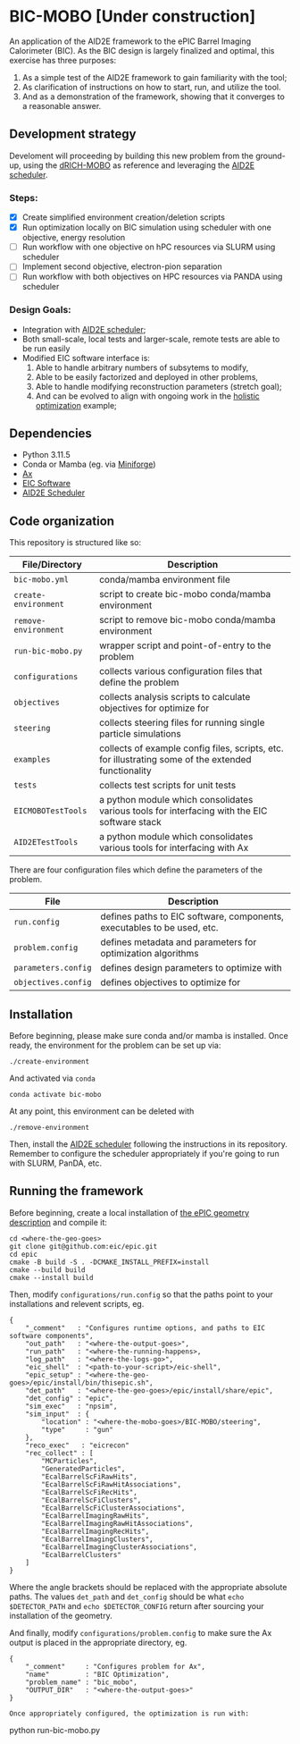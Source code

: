 # BIC-MOBO [Under construction]

An application of the AID2E framework to the ePIC Barrel Imaging Calorimeter (BIC).
As the BIC design is largely finalized and optimal, this exercise has three purposes:

  1. As a simple test of the AID2E framework to gain familiarity with the tool;
  2. As clarification of instructions on how to start, run, and utilize the tool.
  3. And as a demonstration of the framework, showing that it converges to a
     reasonable answer.

## Development strategy

Develoment will proceeding by building this new problem from the ground-up, using
the [dRICH-MOBO](https://github.com/aid2e/dRICH-MOBO) as reference and leveraging
the [AID2E scheduler](https://github.com/aid2e/scheduler_epic).

### Steps:

- [x] Create simplified environment creation/deletion scripts
- [x] Run optimization locally on BIC simulation using scheduler
      with one objective, energy resolution
- [ ] Run workflow with one objective on hPC resources via
      SLURM using scheduler
- [ ] Implement second objective, electron-pion separation
- [ ] Run workflow with both objectives on HPC resources via
      PANDA using scheduler

### Design Goals:

- Integration with [AID2E scheduler](https://github.com/aid2e/scheduler_epic);
- Both small-scale, local tests and larger-scale, remote tests are able to
  be run easily
- Modified EIC software interface is:
    1. Able to handle arbitrary numbers of subsytems to modify,
    2. Able to be easily factorized and deployed in other problems,
    3. Able to handle modifying reconstruction parameters (stretch
       goal);
    4. And can be evolved to align with ongoing work in the [holistic
       optimization](https://github.com/aid2e/HolisticOptimization) example;

## Dependencies

- Python 3.11.5
- Conda or Mamba (eg. via [Miniforge](https://github.com/conda-forge/miniforge)) 
- [Ax](https://ax.dev)
- [EIC Software](https://eic.github.io)
- [AID2E Scheduler](https://github.com/aid2e/scheduler_epic)

## Code organization

This repository is structured like so:

  | File/Directory | Description |
  |----------------|-------------|
  | `bic-mobo.yml` | conda/mamba environment file |
  | `create-environment` | script to create bic-mobo conda/mamba environment |
  | `remove-environment` | script to remove bic-mobo conda/mamba environment |
  | `run-bic-mobo.py` | wrapper script and point-of-entry to the problem |
  | `configurations` | collects various configuration files that define the problem |
  | `objectives` | collects analysis scripts to calculate objectives for optimize for |
  | `steering` | collects steering files for running single particle simulations |
  | `examples` | collects of example config files, scripts, etc. for illustrating some of the extended functionality |
  | `tests` | collects test scripts for unit tests |
  | `EICMOBOTestTools` | a python module which consolidates various tools for interfacing with the EIC software stack |
  | `AID2ETestTools` | a python module which consolidates various tools for interfacing with Ax |

There are four configuration files which define the parameters of the problem.

  | File | Description |
  |------|-------------|
  | `run.config` | defines paths to EIC software, components, executables to be used, etc. |
  | `problem.config` | defines metadata and parameters for optimization algorithms |
  | `parameters.config` | defines design parameters to optimize with |
  | `objectives.config` | defines objectives to optimize for |

## Installation

Before beginning, please make sure conda and/or mamba is installed. Once
ready, the environment for the problem can be set up via:

```
./create-environment
```

And activated via `conda`
```
conda activate bic-mobo
```

At any point, this environment can be deleted with
```
./remove-environment
```

Then, install the [AID2E scheduler](https://github.com/aid2e/scheduler_epic)
following the instructions in its repository. Remember to configure the
scheduler appropriately if you're going to run with SLURM, PanDA, etc.

## Running the framework

Before beginning, create a local installation of [the ePIC geometry
description](https://github.com/eic/epic) and compile it:
```
cd <where-the-geo-goes>
git clone git@github.com:eic/epic.git
cd epic
cmake -B build -S . -DCMAKE_INSTALL_PREFIX=install
cmake --build build
cmake --install build
```

Then, modify `configurations/run.config` so that the paths point to your
installations and relevent scripts, eg.
```
{
    "_comment"   : "Configures runtime options, and paths to EIC software components",
    "out_path"   : "<where-the-output-goes>",
    "run_path"   : "<where-the-running-happens>,
    "log_path"   : "<where-the-logs-go>",
    "eic_shell"  : "<path-to-your-script>/eic-shell",
    "epic_setup" : "<where-the-geo-goes>/epic/install/bin/thisepic.sh",
    "det_path"   : "<where-the-geo-goes>/epic/install/share/epic",
    "det_config" : "epic",
    "sim_exec"   : "npsim",
    "sim_input"  : {
        "location" : "<where-the-mobo-goes>/BIC-MOBO/steering",
        "type"     : "gun"
    },
    "reco_exec"   : "eicrecon"
    "rec_collect" : [
        "MCParticles",
        "GeneratedParticles",
        "EcalBarrelScFiRawHits",
        "EcalBarrelScFiRawHitAssociations",
        "EcalBarrelScFiRecHits",
        "EcalBarrelScFiClusters",
        "EcalBarrelScFiClusterAssociations",
        "EcalBarrelImagingRawHits",
        "EcalBarrelImagingRawHitAssociations",
        "EcalBarrelImagingRecHits",
        "EcalBarrelImagingClusters",
        "EcalBarrelImagingClusterAssociations",
        "EcalBarrelClusters"
    ]
}

```

Where the angle brackets should be replaced with the appropriate
absolute paths. The values `det_path` and `det_config` should be
what `echo $DETECTOR_PATH` and `echo $DETECTOR_CONFIG` return after
sourcing your installation of the geometry.

And finally, modify `configurations/problem.config` to make sure the
Ax output is placed in the appropriate directory, eg.
```
{
    "_comment"     : "Configures problem for Ax",
    "name"         : "BIC Optimization",
    "problem_name" : "bic_mobo",
    "OUTPUT_DIR"   : "<where-the-output-goes>"
}

Once appropriately configured, the optimization is run with:
```
python run-bic-mobo.py
```
